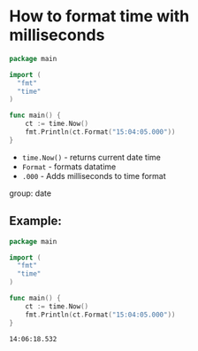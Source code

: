 # How to format time with milliseconds

```go
package main

import (
  "fmt"
  "time"
)

func main() {
	ct := time.Now()
	fmt.Println(ct.Format("15:04:05.000"))
}

```

- `time.Now()` - returns current date time
- `Format` - formats datatime
- `.000` - Adds milliseconds to time format

group: date

## Example: 
```go
package main

import (
  "fmt"
  "time"
)

func main() {
	ct := time.Now()
	fmt.Println(ct.Format("15:04:05.000"))
}

```
```
14:06:18.532

```

